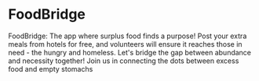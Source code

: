# FoodBridge
FoodBridge: The app where surplus food finds a purpose! Post your extra meals from hotels for free, and volunteers will ensure it reaches those in need - the hungry and homeless. Let's bridge the gap between abundance and necessity together! Join us in connecting the dots between excess food and empty stomachs
